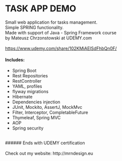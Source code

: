 # TASK APP DEMO

Small web application for tasks management.<br>
Simple SPRING functionality.<br>
Made with support of Java - Spring Framework course<br> 
by Mateusz Chrzonstowski at UDEMY.com<br>
<br>
https://www.udemy.com/share/102KMiAEISdFhbQn0F/ <br>
#### Includes:<br>

- Spring Boot
- Rest Repositories
- RestController
- YAML, profiles
- flyway migrations
- Hibernate
- Dependencies injection
- JUnit, Mockito, AssertJ, MockMvc
- Filter, Interceptor, CompletableFuture
- Thymeleaf, Spring MVC
- AOP
- Spring security<br>
<br>
###### Ends with UDEMY certification<br>
<br>
Check out my website: http://mrndesign.eu


  